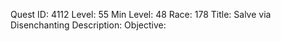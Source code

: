 Quest ID: 4112
Level: 55
Min Level: 48
Race: 178
Title: Salve via Disenchanting
Description: 
Objective: 
